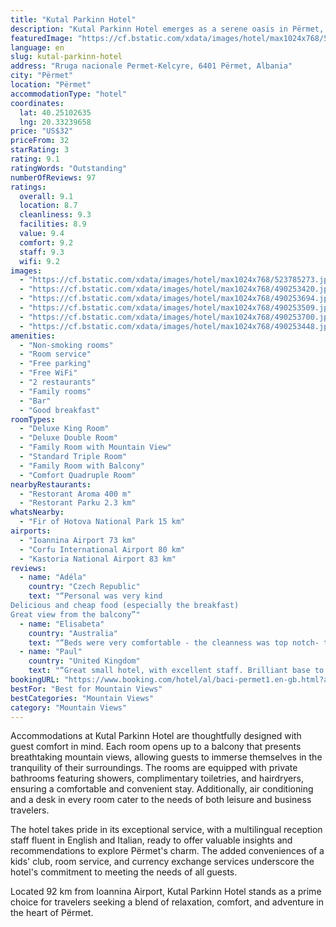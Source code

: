```yaml
---
title: "Kutal Parkinn Hotel"
description: "Kutal Parkinn Hotel emerges as a serene oasis in Përmet, offering a harmonious blend of natural beauty and modern amenities."
featuredImage: "https://cf.bstatic.com/xdata/images/hotel/max1024x768/523785273.jpg?k=75ec9bc3474942cd829f408199438aa46035e69c5e2d871a7b7f07da643ffc93&o=&hp=1"
language: en
slug: kutal-parkinn-hotel
address: "Rruga nacionale Permet-Kelcyre, 6401 Përmet, Albania"
city: "Përmet"
location: "Përmet"
accommodationType: "hotel"
coordinates:
  lat: 40.25102635
  lng: 20.33239658
price: "US$32"
priceFrom: 32
starRating: 3
rating: 9.1
ratingWords: "Outstanding"
numberOfReviews: 97
ratings:
  overall: 9.1
  location: 8.7
  cleanliness: 9.3
  facilities: 8.9
  value: 9.4
  comfort: 9.2
  staff: 9.3
  wifi: 9.2
images:
  - "https://cf.bstatic.com/xdata/images/hotel/max1024x768/523785273.jpg?k=75ec9bc3474942cd829f408199438aa46035e69c5e2d871a7b7f07da643ffc93&o=&hp=1"
  - "https://cf.bstatic.com/xdata/images/hotel/max1024x768/490253420.jpg?k=89730f1cbd62c4c38d6a526d6fbe5b1ad16fca9c69f7bdd7b0fbda07bbc6fc4d&o=&hp=1"
  - "https://cf.bstatic.com/xdata/images/hotel/max1024x768/490253694.jpg?k=3880a6ef3bab17812c820a76ffdf10762ad468e1669490ffe14c9a9b3136145a&o=&hp=1"
  - "https://cf.bstatic.com/xdata/images/hotel/max1024x768/490253509.jpg?k=920fc8849ed5bf1a55a3544b4c0a404379ab9ce3687c0df758f0fc0b1dd8ea17&o=&hp=1"
  - "https://cf.bstatic.com/xdata/images/hotel/max1024x768/490253700.jpg?k=b64a12bb2b83a6818b88c02d16e68fac2101db1f1e20b4b1d4a5d7815a8abda3&o=&hp=1"
  - "https://cf.bstatic.com/xdata/images/hotel/max1024x768/490253448.jpg?k=87ce427eb96dc91109e3a418a65c9c046c9ad1bb8191a1cd52740a4cf5321a58&o=&hp=1"
amenities:
  - "Non-smoking rooms"
  - "Room service"
  - "Free parking"
  - "Free WiFi"
  - "2 restaurants"
  - "Family rooms"
  - "Bar"
  - "Good breakfast"
roomTypes:
  - "Deluxe King Room"
  - "Deluxe Double Room"
  - "Family Room with Mountain View"
  - "Standard Triple Room"
  - "Family Room with Balcony"
  - "Comfort Quadruple Room"
nearbyRestaurants:
  - "Restorant Aroma 400 m"
  - "Restorant Parku 2.3 km"
whatsNearby:
  - "Fir of Hotova National Park 15 km"
airports:
  - "Ioannina Airport 73 km"
  - "Corfu International Airport 80 km"
  - "Kastoria National Airport 83 km"
reviews:
  - name: "Adéla"
    country: "Czech Republic"
    text: "“Personal was very kind
Delicious and cheap food (especially the breakfast)
Great view from the balcony”"
  - name: "Elisabeta"
    country: "Australia"
    text: "“Beds were very comfortable - the cleanness was top notch- the service excellent”"
  - name: "Paul"
    country: "United Kingdom"
    text: "“Great small hotel, with excellent staff. Brilliant base to explore the mountains of Permet”"
bookingURL: "https://www.booking.com/hotel/al/baci-permet1.en-gb.html?aid=8035640"
bestFor: "Best for Mountain Views"
bestCategories: "Mountain Views"
category: "Mountain Views"
---
```


Accommodations at Kutal Parkinn Hotel are thoughtfully designed with guest comfort in mind. Each room opens up to a balcony that presents breathtaking mountain views, allowing guests to immerse themselves in the tranquility of their surroundings. The rooms are equipped with private bathrooms featuring showers, complimentary toiletries, and hairdryers, ensuring a comfortable and convenient stay. Additionally, air conditioning and a desk in every room cater to the needs of both leisure and business travelers.

The hotel takes pride in its exceptional service, with a multilingual reception staff fluent in English and Italian, ready to offer valuable insights and recommendations to explore Përmet's charm. The added conveniences of a kids' club, room service, and currency exchange services underscore the hotel's commitment to meeting the needs of all guests.

Located 92 km from Ioannina Airport, Kutal Parkinn Hotel stands as a prime choice for travelers seeking a blend of relaxation, comfort, and adventure in the heart of Përmet.